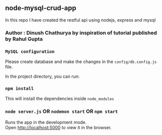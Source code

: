 ## node-mysql-crud-app
In this repo I have created the restful api using nodejs, express and mysql

### Author : Dinush Chathurya by inspiration of tutorial published by Rahul Gupta

### `MySQL configuration`
Please create database and make the changes in the `config/db.config.js` file.

In the project directory, you can run:

### `npm install`

This will install the dependencies inside `node_modules`

### `node server.js` OR `nodemon start` OR `npm start`

Runs the app in the development mode.<br>
Open [http://localhost:5000](http://localhost:5000) to view it in the browser.
